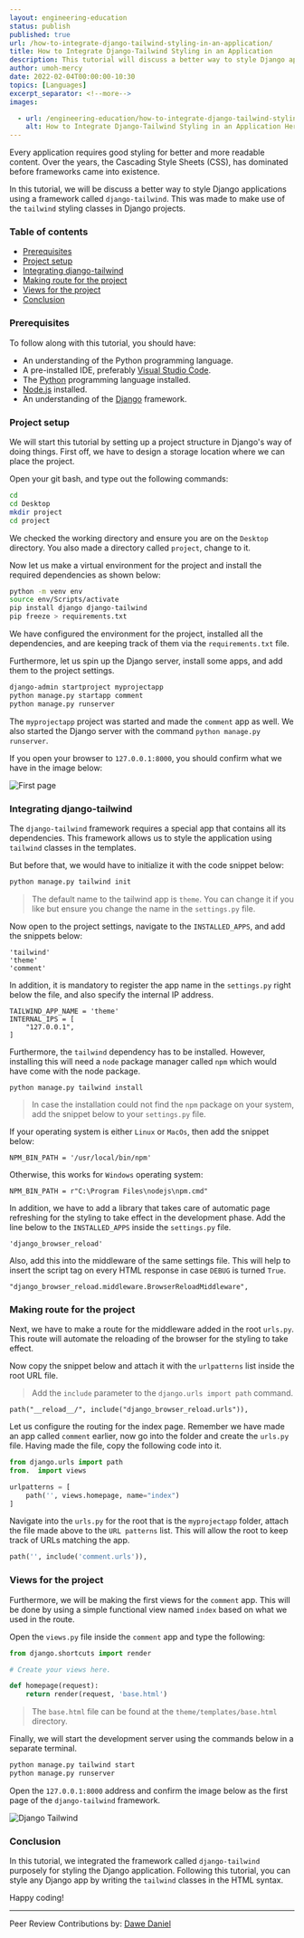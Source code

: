 ```yaml
---
layout: engineering-education
status: publish
published: true
url: /how-to-integrate-django-tailwind-styling-in-an-application/
title: How to Integrate Django-Tailwind Styling in an Application
description: This tutorial will discuss a better way to style Django applications using a framework called django-tailwind.
author: umoh-mercy
date: 2022-02-04T00:00:00-10:30
topics: [Languages]
excerpt_separator: <!--more-->
images:

  - url: /engineering-education/how-to-integrate-django-tailwind-styling-in-an-application/hero.jpg
    alt: How to Integrate Django-Tailwind Styling in an Application Hero Image
---
```

Every application requires good styling for better and more readable content. Over the years, the Cascading Style Sheets (CSS), has dominated before frameworks came into existence.
<!--more-->
In this tutorial, we will be discuss a better way to style Django applications using a framework called `django-tailwind`. This was made to make use of the `tailwind` styling classes in Django projects.

### Table of contents
- [Prerequisites](#prerequisites)
- [Project setup](#project-setup)
- [Integrating django-tailwind](#integrating-django-tailwind)
- [Making route for the project](#making-route-for-the-project)
- [Views for the project](#views-for-the-project)
- [Conclusion](#conclusion)

### Prerequisites
To follow along with this tutorial, you should have:
- An understanding of the Python programming language.
- A pre-installed IDE, preferably [Visual Studio Code](https://code.visualstudio.com/download).
- The [Python](https://python.org) programming language installed.
- [Node.js](https://nodejs.org/en//) installed.
- An understanding of the [Django](https://docs.djangoproject.com/en/4.0/) framework.

### Project setup
We will start this tutorial by setting up a project structure in Django's way of doing things. First off, we have to design a storage location where we can place the project.

Open your git bash, and type out the following commands:

```bash
cd
cd Desktop
mkdir project
cd project
```

We checked the working directory and ensure you are on the `Desktop` directory. You also made a directory called `project`, change to it.

Now let us make a virtual environment for the project and install the required dependencies as shown below:

```bash
python -m venv env
source env/Scripts/activate
pip install django django-tailwind
pip freeze > requirements.txt
```

We have configured the environment for the project, installed all the dependencies, and are keeping track of them via the `requirements.txt` file.

Furthermore, let us spin up the Django server, install some apps, and add them to the project settings.

```bash
django-admin startproject myprojectapp
python manage.py startapp comment
python manage.py runserver
```

The `myprojectapp` project was started and made the `comment` app as well. We also started the Django server with the command `python manage.py runserver`. 

If you open your browser to `127.0.0.1:8000`, you should confirm what we have in the image below:

![First page](/engineering-education/how-to-integrate-django-tailwind-styling-in-an-application/first-page.png)

### Integrating django-tailwind
The `django-tailwind` framework requires a special app that contains all its dependencies. This framework allows us to style the application using `tailwind` classes in the templates. 

But before that, we would have to initialize it with the code snippet below:

```bash
python manage.py tailwind init
```

> The default name to the tailwind app is `theme`. You can change it if you like but ensure you change the name in the `settings.py` file.

Now open to the project settings, navigate to the `INSTALLED_APPS`, and add the snippets below:

```
'tailwind'
'theme'
'comment'
```

In addition, it is mandatory to register the app name in the `settings.py` right below the file, and also specify the internal IP address.

```
TAILWIND_APP_NAME = 'theme'
INTERNAL_IPS = [
    "127.0.0.1",
]
```

Furthermore, the `tailwind` dependency has to be installed. However, installing this will need a `node` package manager called `npm` which would have come with the node package.

```
python manage.py tailwind install
```

> In case the installation could not find the `npm` package on your system, add the snippet below to your `settings.py` file.

If your operating system is either `Linux` or `MacOs`, then add the snippet below:

```
NPM_BIN_PATH = '/usr/local/bin/npm'
```

Otherwise, this works for `Windows` operating system:

```
NPM_BIN_PATH = r"C:\Program Files\nodejs\npm.cmd"
```

In addition, we have to add a library that takes care of automatic page refreshing for the styling to take effect in the development phase. Add the line below to the `INSTALLED_APPS` inside the `settings.py` file.

```
'django_browser_reload'
```

Also, add this into the middleware of the same settings file. This will help to insert the script tag on every HTML response in case `DEBUG` is turned `True`.

```
"django_browser_reload.middleware.BrowserReloadMiddleware",
```

### Making route for the project
Next, we have to make a route for the middleware added in the root `urls.py`. This route will automate the reloading of the browser for the styling to take effect. 

Now copy the snippet below and attach it with the `urlpatterns` list inside the root URL file.

> Add the `include` parameter to the `django.urls import path` command.

```
path("__reload__/", include("django_browser_reload.urls")),
```

Let us configure the routing for the index page. Remember we have made an app called `comment` earlier, now go into the folder and create the `urls.py` file. Having made the file, copy the following code into it.

```Python
from django.urls import path
from.  import views

urlpatterns = [
    path('', views.homepage, name="index")
]
```

Navigate into the `urls.py` for the root that is the `myprojectapp` folder, attach the file made above to the `URL patterns` list. This will allow the root to keep track of URLs matching the app.

```Python
path('', include('comment.urls')),
```

### Views for the project
Furthermore, we will be making the first views for the `comment` app. This will be done by using a simple functional view named `index` based on what we used in the route.

Open the `views.py` file inside the `comment` app and type the following:

```Python
from django.shortcuts import render

# Create your views here.

def homepage(request):
    return render(request, 'base.html')
```

> The `base.html` file can be found at the `theme/templates/base.html` directory.

Finally, we will start the development server using the commands below in a separate terminal.

```bash
python manage.py tailwind start
python manage.py runserver
```

Open the `127.0.0.1:8000` address and confirm the image below as the first page of the `django-tailwind` framework.

![Django Tailwind](/engineering-education/how-to-integrate-django-tailwind-styling-in-an-application/tailwind-init.png)

### Conclusion
In this tutorial, we integrated the framework called `django-tailwind` purposely for styling the Django application. Following this tutorial, you can style any Django app by writing the `tailwind` classes in the HTML syntax.

Happy coding!

---
Peer Review Contributions by: [Dawe Daniel](/engineering-education/authors/dawe-daniel/)
